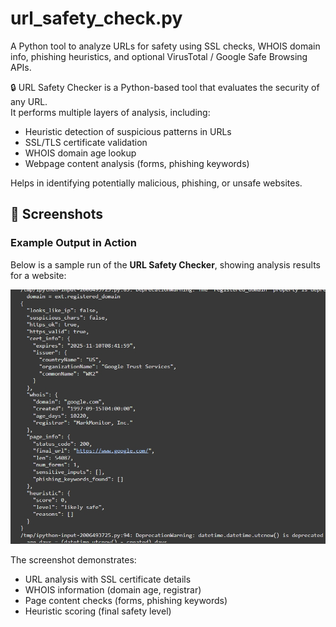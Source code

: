 # url_safety_check.py
A Python tool to analyze URLs for safety using SSL checks, WHOIS domain info, phishing heuristics, and optional VirusTotal / Google Safe Browsing APIs.

🔒 URL Safety Checker is a Python-based tool that evaluates the security of any URL.  
It performs multiple layers of analysis, including:
- Heuristic detection of suspicious patterns in URLs
- SSL/TLS certificate validation
- WHOIS domain age lookup
- Webpage content analysis (forms, phishing keywords)


Helps in identifying potentially malicious, phishing, or unsafe websites.

## 📸 Screenshots

### Example Output in Action
Below is a sample run of the **URL Safety Checker**, showing analysis results for a website:

![URL Safety Check Example](url_safety_check.jpeg)

The screenshot demonstrates:
- URL analysis with SSL certificate details  
- WHOIS information (domain age, registrar)  
- Page content checks (forms, phishing keywords)  
- Heuristic scoring (final safety level)

